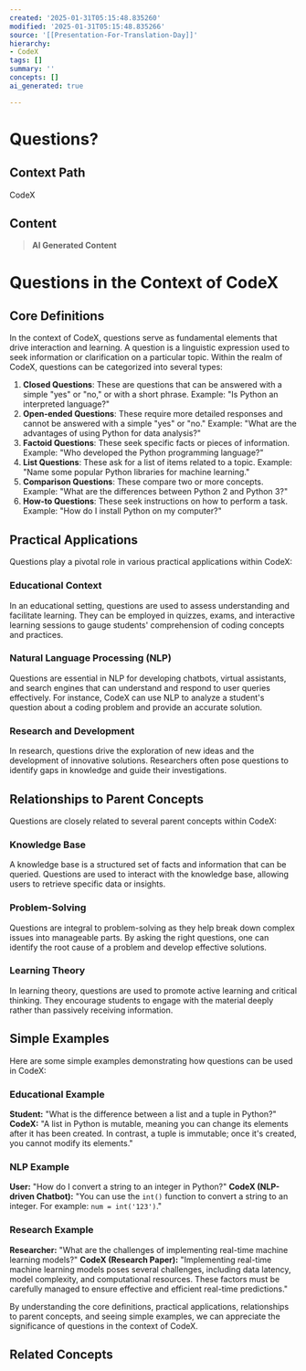 ```yaml
---
created: '2025-01-31T05:15:48.835260'
modified: '2025-01-31T05:15:48.835266'
source: '[[Presentation-For-Translation-Day]]'
hierarchy:
- CodeX
tags: []
summary: ''
concepts: []
ai_generated: true

---
```


# Questions?

## Context Path
CodeX

## Content
> **AI Generated Content**
 # Questions in the Context of CodeX

## Core Definitions

In the context of CodeX, questions serve as fundamental elements that drive interaction and learning. A question is a linguistic expression used to seek information or clarification on a particular topic. Within the realm of CodeX, questions can be categorized into several types:

1. **Closed Questions**: These are questions that can be answered with a simple "yes" or "no," or with a short phrase. Example: "Is Python an interpreted language?"
2. **Open-ended Questions**: These require more detailed responses and cannot be answered with a simple "yes" or "no." Example: "What are the advantages of using Python for data analysis?"
3. **Factoid Questions**: These seek specific facts or pieces of information. Example: "Who developed the Python programming language?"
4. **List Questions**: These ask for a list of items related to a topic. Example: "Name some popular Python libraries for machine learning."
5. **Comparison Questions**: These compare two or more concepts. Example: "What are the differences between Python 2 and Python 3?"
6. **How-to Questions**: These seek instructions on how to perform a task. Example: "How do I install Python on my computer?"

## Practical Applications

Questions play a pivotal role in various practical applications within CodeX:

### Educational Context
In an educational setting, questions are used to assess understanding and facilitate learning. They can be employed in quizzes, exams, and interactive learning sessions to gauge students' comprehension of coding concepts and practices.

### Natural Language Processing (NLP)
Questions are essential in NLP for developing chatbots, virtual assistants, and search engines that can understand and respond to user queries effectively. For instance, CodeX can use NLP to analyze a student's question about a coding problem and provide an accurate solution.

### Research and Development
In research, questions drive the exploration of new ideas and the development of innovative solutions. Researchers often pose questions to identify gaps in knowledge and guide their investigations.

## Relationships to Parent Concepts

Questions are closely related to several parent concepts within CodeX:

### Knowledge Base
A knowledge base is a structured set of facts and information that can be queried. Questions are used to interact with the knowledge base, allowing users to retrieve specific data or insights.

### Problem-Solving
Questions are integral to problem-solving as they help break down complex issues into manageable parts. By asking the right questions, one can identify the root cause of a problem and develop effective solutions.

### Learning Theory
In learning theory, questions are used to promote active learning and critical thinking. They encourage students to engage with the material deeply rather than passively receiving information.

## Simple Examples

Here are some simple examples demonstrating how questions can be used in CodeX:

### Educational Example
**Student:** "What is the difference between a list and a tuple in Python?"
**CodeX:** "A list in Python is mutable, meaning you can change its elements after it has been created. In contrast, a tuple is immutable; once it's created, you cannot modify its elements."

### NLP Example
**User:** "How do I convert a string to an integer in Python?"
**CodeX (NLP-driven Chatbot):** "You can use the `int()` function to convert a string to an integer. For example: `num = int('123')`."

### Research Example
**Researcher:** "What are the challenges of implementing real-time machine learning models?"
**CodeX (Research Paper):** "Implementing real-time machine learning models poses several challenges, including data latency, model complexity, and computational resources. These factors must be carefully managed to ensure effective and efficient real-time predictions."

By understanding the core definitions, practical applications, relationships to parent concepts, and seeing simple examples, we can appreciate the significance of questions in the context of CodeX.

## Related Concepts
